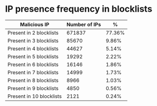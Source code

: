 # IP presence frequency in blocklists
| Malicious IP | Number of IPs | % |
|----|----|----|
| Present in 2 blocklists | 671837 | 77.36% |
| Present in 3 blocklists | 85670 | 9.86% |
| Present in 4 blocklists | 44627 | 5.14% |
| Present in 5 blocklists | 19292 | 2.22% |
| Present in 6 blocklists | 16146 | 1.86% |
| Present in 7 blocklists | 14999 | 1.73% |
| Present in 8 blocklists | 8966 | 1.03% |
| Present in 9 blocklists | 4850 | 0.56% |
| Present in 10 blocklists | 2121 | 0.24% |
